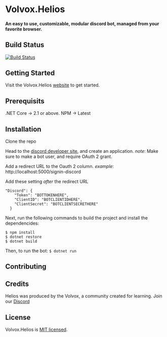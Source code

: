 

# Volvox.Helios
#### An easy to use, customizable, modular discord bot, managed from your favorite browser.

## Build Status
[![Build Status](https://travis-ci.org/BillChirico/Volvox.Helios.svg?branch=master)](https://travis-ci.org/BillChirico/Volvox.Helios)


## Getting Started
Visit the Volvox.Helios [website](http://volvoxhelios.azurewebsites.net/) to get started.

## Prerequisits
.NET Core ->  2.1 or above.
NPM -> Latest

## Installation
Clone the repo

Head to the [discord developer site](https://discordapp.com/developers/applications/), and create an application.
 _note_: Make sure to make a bot user, and require OAuth 2 grant.

 Add a redirect URL to the Oauth 2 column.
_example_: http://localhost:5000/signin-discord

Add these setting _after_ the redirect URL

```
"Discord": { 
    "Token": "BOTTOKENHERE",
    "ClientID": "BOTCLIENTIDHERE",
    "ClientSecret": "BOTCLIENTSECRETHERE"
  }

```

Next, run the following commands to build the project and install the dependencides:
```
$ npm install
$ dotnet restore
$ dotnet build
```

Then, to run the bot:
`$ dotnet run`


## Contributing

## Credits
Helios was produced by the Volvox, a community created for learning. 
Join our [Discord](https://discord.gg/W45xA4t)


## License
Volvox.Helios is [MIT licensed](https://github.com/BillChirico/Volvox.Helios/blob/master/LICENSE).

